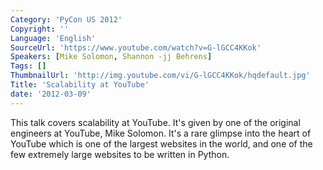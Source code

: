 ```yaml
---
Category: 'PyCon US 2012'
Copyright: ''
Language: 'English'
SourceUrl: 'https://www.youtube.com/watch?v=G-lGCC4KKok'
Speakers: [Mike Solomon, Shannon -jj Behrens]
Tags: []
ThumbnailUrl: 'http://img.youtube.com/vi/G-lGCC4KKok/hqdefault.jpg'
Title: 'Scalability at YouTube'
date: '2012-03-09'
---
```

This talk covers scalability at YouTube. It's given by one of the original
engineers at YouTube, Mike Solomon. It's a rare glimpse into the heart of
YouTube which is one of the largest websites in the world, and one of the few
extremely large websites to be written in Python.


